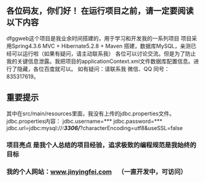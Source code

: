 ## 各位码友，你们好！ 在运行项目之前，请一定要阅读以下内容
dfggweb这个项目是我业余时间搭建的，用于学习和开发我的一系列项目
项目采用Spring4.3.6 MVC + Hibernate5.2.8 + Maven 搭建，数据库MySQL，亲测已经可以运行啦（如果有疑问，请主动联系我）
各位可以讨论交流。但是为了防止我的关键信息泄露。我把项目的applicationContext.xml文件数据库配置信息。进行了隐藏，各位百度就可以。
如有疑问：请联系我  微信、QQ 同号：835317619。
## 重要提示
其中在src/main/resources里面，我没有上传的jdbc.properties文件。
jdbc.properties内容：
jdbc.username=***
jdbc.password=***
jdbc.url=jdbc:mysql://***:3306/***?characterEncoding=utf8&useSSL=false


### 项目亮点 是我个人总结的项目经验，追求极致的编程规范是我始终的目标

### 我的个人网站：www.jinyingfei.com    （一直开发中，可访问）



